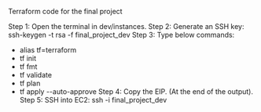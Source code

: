 Terraform code for the final project

Step 1: Open the terminal in dev/instances.
Step 2: Generate an SSH key: ssh-keygen -t rsa -f final_project_dev
Step 3: Type below commands:
- alias tf=terraform
- tf init
- tf fmt
- tf validate
- tf plan
- tf apply --auto-approve
Step 4: Copy the EIP. (At the end of the output).
Step 5: SSH into EC2: ssh -i final_project_dev <EIP>

